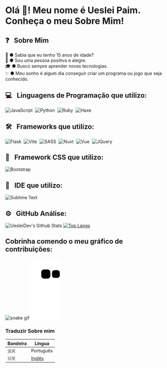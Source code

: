 <!-- ## 👋 &nbsp; Olá, me alegro por ter se interessado pelo o código -->
# Olá 👋! Meu nome é Ueslei Paim. Conheça o meu Sobre Mim!

## ❓ &nbsp; Sobre Mim

🍼 ● Sabia que eu tenho 15 anos de idade?\
🙂 ● Sou uma pessoa positiva e alegre.\
🎓 ● Busco sempre aprender novas tecnologias.\
✨ ● Meu sonho é algum dia conseguir criar um programa ou jogo que seja conhecido.


## 💻 &nbsp; Linguagens de Programação que utilizo:

![JavaScript](https://img.shields.io/badge/-JavaScript-05122A?style=flat&logo=javascript)&nbsp;
![Python](https://img.shields.io/badge/-Python-05122A?style=flat&logo=python)&nbsp;
![Ruby](https://img.shields.io/badge/-Ruby-05122A?style=flat&logo=ruby)&nbsp;
![Haxe](https://img.shields.io/badge/-Haxe-05122A?style=flat&logo=haxe)

## 🛠 &nbsp; Frameworks que utilizo:

![Flask](https://img.shields.io/badge/-Flask-05122A?style=flat&logo=flask)&nbsp;
![Vite](https://img.shields.io/badge/-Vite-05122A?style=flat&logo=vite)&nbsp;
![SASS](https://img.shields.io/badge/-SASS-05122A?style=flat&logo=sass)&nbsp;
![Nuxt](https://img.shields.io/badge/-Nuxt.JS-05122A?style=flat&logo=nuxt.js)&nbsp;
![Vue](https://img.shields.io/badge/-Vue-05122A?style=flat&logo=vue.js)&nbsp;
![JQuery](https://img.shields.io/badge/-JQuery-05122A?style=flat&logo=jquery)&nbsp;

## 🎨 &nbsp; Framework CSS que utilizo:

![Bootstrap](https://img.shields.io/badge/-Bootstrap-05122A?style=flat&logo=bootstrap)&nbsp;

## 🧪 &nbsp; IDE que utilizo:

![Sublime Text](https://img.shields.io/badge/-Sublime%20Text-05122A?style=flat&logo=sublime-text&logoColor=ORANGE)&nbsp;

## ⚙️ &nbsp; GitHub Análise:

![UesleiDev's Github Stats](https://github-readme-stats.vercel.app/api?username=uesleibros&show_icons=true&theme=blue-theme&show_owner=true)
[![Top Langs](https://github-readme-stats.vercel.app/api/top-langs/?username=uesleibros&layout=compact)](https://github.com/anuraghazra/github-readme-stats)


## Cobrinha comendo o meu gráfico de contribuições:
![snake gif](https://raw.githubusercontent.com/uesleibros/uesleibros/output/github-contribution-grid-snake-dark.svg#gh-dark-mode-only)
![snake gif](https://raw.githubusercontent.com/uesleibros/uesleibros/output/github-contribution-grid-snake.svg#gh-light-mode-only)

### Traduzir Sobre mim
| Bandeira | Língua |
|----------|--------|
|   🇧🇷     | Português |
|   🇺🇲     | [Inglês](../lang/en.md) |
